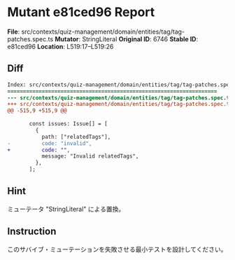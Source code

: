 # Mutant e81ced96 Report

**File**: src/contexts/quiz-management/domain/entities/tag/tag-patches.spec.ts
**Mutator**: StringLiteral
**Original ID**: 6746
**Stable ID**: e81ced96
**Location**: L519:17–L519:26

## Diff

```diff
Index: src/contexts/quiz-management/domain/entities/tag/tag-patches.spec.ts
===================================================================
--- src/contexts/quiz-management/domain/entities/tag/tag-patches.spec.ts	original
+++ src/contexts/quiz-management/domain/entities/tag/tag-patches.spec.ts	mutated #6746
@@ -515,9 +515,9 @@
 
       const issues: Issue[] = [
         {
           path: ["relatedTags"],
-          code: "invalid",
+          code: "",
           message: "Invalid relatedTags",
         },
       ];
```

## Hint

ミューテータ "StringLiteral" による置換。

## Instruction

このサバイブ・ミューテーションを失敗させる最小テストを設計してください。
